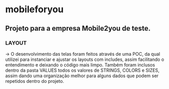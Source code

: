 # mobileforyou
## Projeto para a empresa Mobile2you de teste.

### LAYOUT
-> O desenvolvimento das telas foram feitos através de uma POC, da qual utilizei para instanciar e 
ajustar os layouts com includes, assim facilitando o entendimento e deixando o código mais limpo.
    Também foram inclusos dentro da pasta VALUES todos os valores de STRINGS, COLORS e SIZES,
assim dando uma organização melhor para alguns dados que podem ser repetidos dentro do projeto.
